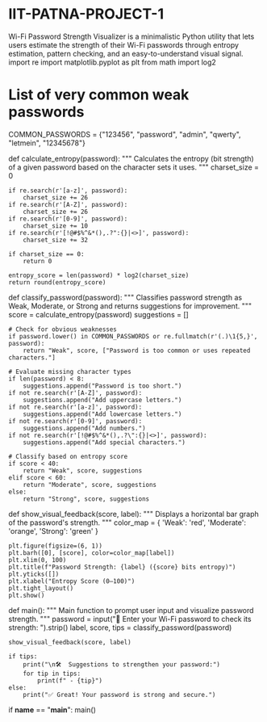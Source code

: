 # IIT-PATNA-PROJECT-1
Wi-Fi Password Strength Visualizer is a minimalistic Python utility that lets users estimate the strength of their Wi-Fi passwords through entropy estimation, pattern checking, and an easy-to-understand visual signal.
import re
import matplotlib.pyplot as plt
from math import log2

# List of very common weak passwords
COMMON_PASSWORDS = {"123456", "password", "admin", "qwerty", "letmein", "12345678"}

def calculate_entropy(password):
    """
    Calculates the entropy (bit strength) of a given password
    based on the character sets it uses.
    """
    charset_size = 0

    if re.search(r'[a-z]', password):
        charset_size += 26
    if re.search(r'[A-Z]', password):
        charset_size += 26
    if re.search(r'[0-9]', password):
        charset_size += 10
    if re.search(r'[!@#$%^&*(),.?":{}|<>]', password):
        charset_size += 32

    if charset_size == 0:
        return 0

    entropy_score = len(password) * log2(charset_size)
    return round(entropy_score)


def classify_password(password):
    """
    Classifies password strength as Weak, Moderate, or Strong
    and returns suggestions for improvement.
    """
    score = calculate_entropy(password)
    suggestions = []

    # Check for obvious weaknesses
    if password.lower() in COMMON_PASSWORDS or re.fullmatch(r'(.)\1{5,}', password):
        return "Weak", score, ["Password is too common or uses repeated characters."]

    # Evaluate missing character types
    if len(password) < 8:
        suggestions.append("Password is too short.")
    if not re.search(r'[A-Z]', password):
        suggestions.append("Add uppercase letters.")
    if not re.search(r'[a-z]', password):
        suggestions.append("Add lowercase letters.")
    if not re.search(r'[0-9]', password):
        suggestions.append("Add numbers.")
    if not re.search(r'[!@#$%^&*(),.?\":{}|<>]', password):
        suggestions.append("Add special characters.")

    # Classify based on entropy score
    if score < 40:
        return "Weak", score, suggestions
    elif score < 60:
        return "Moderate", score, suggestions
    else:
        return "Strong", score, suggestions


def show_visual_feedback(score, label):
    """
    Displays a horizontal bar graph of the password's strength.
    """
    color_map = {
        'Weak': 'red',
        'Moderate': 'orange',
        'Strong': 'green'
    }

    plt.figure(figsize=(6, 1))
    plt.barh([0], [score], color=color_map[label])
    plt.xlim(0, 100)
    plt.title(f"Password Strength: {label} ({score} bits entropy)")
    plt.yticks([])
    plt.xlabel("Entropy Score (0–100)")
    plt.tight_layout()
    plt.show()


def main():
    """
    Main function to prompt user input and visualize password strength.
    """
    password = input("🔐 Enter your Wi-Fi password to check its strength: ").strip()
    label, score, tips = classify_password(password)

    show_visual_feedback(score, label)

    if tips:
        print("\n🛠️  Suggestions to strengthen your password:")
        for tip in tips:
            print(f" - {tip}")
    else:
        print("✅ Great! Your password is strong and secure.")


if __name__ == "__main__":
    main()
